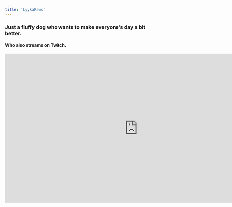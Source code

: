 ```yaml
---
title: 'LyykaPaws'
---
```


<h3>Just a fluffy dog who wants to make everyone's day a bit better.</h3>
<h4>Who also streams on Twitch.</h4>
<block css="margin-left: auto; margin-right: auto; width: 8em;" align='center'><iframe src="https://player.twitch.tv/?channel=lyykapaws&parent=lyykapaws.com" frameborder="0" allowfullscreen="true" scrolling="no" height="480" width="854" muted="true"></iframe></block>